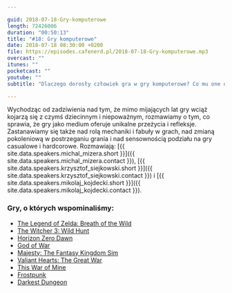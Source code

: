 ```yaml
---

guid: 2018-07-18-Gry-komputerowe
length: 72426006
duration: "00:50:13"
title: "#18: Gry komputerowe"
date: 2018-07-18 08:30:00 +0200
file: https://episodes.cafenerd.pl/2018-07-18-Gry-komputerowe.mp3
overcast: ""
itunes: ""
pocketcast: ""
youtube: ""
subtitle: "Dlaczego dorosły człowiek gra w gry komputerowe? Co mu one oferują i czy można w nich znaleźć coś unikalnego?"

---
```


Wychodząc od zadziwienia nad tym, że mimo mijających lat gry wciąż kojarzą się z czymś dziecinnym i niepoważnym, rozmawiamy o tym, co sprawia, że gry jako medium oferuje unikalne przeżycia i refleksje. Zastanawiamy się także nad rolą mechaniki i fabuły w grach, nad zmianą pokoleniową w postrzeganiu grania i nad sensownością podziału na gry casualowe i hardcorowe. Rozmawiają: [{{ site.data.speakers.michal_mizera.short }}]({{ site.data.speakers.michal_mizera.contact }}), [{{ site.data.speakers.krzysztof_siejkowski.short }}]({{ site.data.speakers.krzysztof_siejkowski.contact }}) i [{{ site.data.speakers.mikolaj_kojdecki.short }}]({{ site.data.speakers.mikolaj_kojdecki.contact }}).

### Gry, o których wspominaliśmy:

* [The Legend of Zelda: Breath of the Wild](https://en.wikipedia.org/wiki/The_Legend_of_Zelda:_Breath_of_the_Wild)
* [The Witcher 3: Wild Hunt](https://en.wikipedia.org/wiki/The_Witcher_3:_Wild_Hunt)
* [Horizon Zero Dawn](https://en.wikipedia.org/wiki/Horizon_Zero_Dawn)
* [God of War](https://en.wikipedia.org/wiki/God_of_War_(2018_video_game))
* [Majesty: The Fantasy Kingdom Sim](https://en.wikipedia.org/wiki/Majesty:_The_Fantasy_Kingdom_Sim)
* [Valiant Hearts: The Great War](https://en.wikipedia.org/wiki/Valiant_Hearts:_The_Great_War)
* [This War of Mine](https://en.wikipedia.org/wiki/This_War_of_Mine)
* [Frostpunk](https://en.wikipedia.org/wiki/Frostpunk)
* [Darkest Dungeon](https://en.wikipedia.org/wiki/Darkest_Dungeon)

